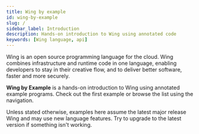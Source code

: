 ```yaml
---
title: Wing by example
id: wing-by-example
slug: /
sidebar_label: Introduction
description: Hands-on introduction to Wing using annotated code
keywords: [Wing language, api]
---
```



Wing is an open source programming language for the cloud. Wing combines infrastructure and runtime code in one language, enabling developers to stay in their creative flow, and to deliver better software, faster and more securely.

**Wing by Example** is a hands-on introduction to Wing using annotated example programs. Check out the first example or browse the list using the navigation.

Unless stated otherwise, examples here assume the latest major release Wing and may use new language features. Try to upgrade to the latest version if something isn't working.